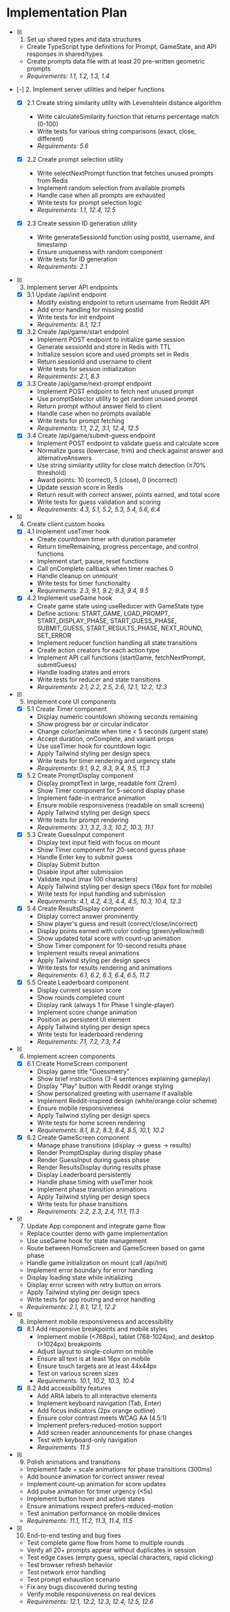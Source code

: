 # Implementation Plan

- [x] 1. Set up shared types and data structures

  - Create TypeScript type definitions for Prompt, GameState, and API responses in shared/types
  - Create prompts data file with at least 20 pre-written geometric prompts
  - _Requirements: 1.1, 1.2, 1.3, 1.4_

- [-] 2. Implement server utilities and helper functions

  - [x] 2.1 Create string similarity utility with Levenshtein distance algorithm
    - Write calculateSimilarity function that returns percentage match (0-100)
    - Write tests for various string comparisons (exact, close, different)
    - _Requirements: 5.6_
  - [x] 2.2 Create prompt selection utility

    - Write selectNextPrompt function that fetches unused prompts from Redis
    - Implement random selection from available prompts
    - Handle case when all prompts are exhausted
    - Write tests for prompt selection logic
    - _Requirements: 1.1, 12.4, 12.5_

  - [x] 2.3 Create session ID generation utility

    - Write generateSessionId function using postId, username, and timestamp
    - Ensure uniqueness with random component
    - Write tests for ID generation
    - _Requirements: 2.1_

- [x] 3. Implement server API endpoints

  - [x] 3.1 Update /api/init endpoint
    - Modify existing endpoint to return username from Reddit API
    - Add error handling for missing postId
    - Write tests for init endpoint
    - _Requirements: 8.1, 12.1_
  - [x] 3.2 Create /api/game/start endpoint
    - Implement POST endpoint to initialize game session
    - Generate sessionId and store in Redis with TTL
    - Initialize session score and used prompts set in Redis
    - Return sessionId and username to client
    - Write tests for session initialization
    - _Requirements: 2.1, 8.3_
  - [x] 3.3 Create /api/game/next-prompt endpoint
    - Implement POST endpoint to fetch next unused prompt
    - Use promptSelector utility to get random unused prompt
    - Return prompt without answer field to client
    - Handle case when no prompts available
    - Write tests for prompt fetching
    - _Requirements: 1.1, 2.2, 3.1, 12.4, 12.5_
  - [x] 3.4 Create /api/game/submit-guess endpoint
    - Implement POST endpoint to validate guess and calculate score
    - Normalize guess (lowercase, trim) and check against answer and alternativeAnswers
    - Use string similarity utility for close match detection (≥70% threshold)
    - Award points: 10 (correct), 5 (close), 0 (incorrect)
    - Update session score in Redis
    - Return result with correct answer, points earned, and total score
    - Write tests for guess validation and scoring
    - _Requirements: 4.3, 5.1, 5.2, 5.3, 5.4, 5.6, 6.4_

- [x] 4. Create client custom hooks

  - [x] 4.1 Implement useTimer hook
    - Create countdown timer with duration parameter
    - Return timeRemaining, progress percentage, and control functions
    - Implement start, pause, reset functions
    - Call onComplete callback when timer reaches 0
    - Handle cleanup on unmount
    - Write tests for timer functionality
    - _Requirements: 2.3, 9.1, 9.2, 9.3, 9.4, 9.5_
  - [x] 4.2 Implement useGame hook
    - Create game state using useReducer with GameState type
    - Define actions: START_GAME, LOAD_PROMPT, START_DISPLAY_PHASE, START_GUESS_PHASE, SUBMIT_GUESS, START_RESULTS_PHASE, NEXT_ROUND, SET_ERROR
    - Implement reducer function handling all state transitions
    - Create action creators for each action type
    - Implement API call functions (startGame, fetchNextPrompt, submitGuess)
    - Handle loading states and errors
    - Write tests for reducer and state transitions
    - _Requirements: 2.1, 2.2, 2.5, 2.6, 12.1, 12.2, 12.3_

- [x] 5. Implement core UI components

  - [x] 5.1 Create Timer component
    - Display numeric countdown showing seconds remaining
    - Show progress bar or circular indicator
    - Change color/animate when time < 5 seconds (urgent state)
    - Accept duration, onComplete, and variant props
    - Use useTimer hook for countdown logic
    - Apply Tailwind styling per design specs
    - Write tests for timer rendering and urgency state
    - _Requirements: 9.1, 9.2, 9.3, 9.4, 9.5, 11.3_
  - [x] 5.2 Create PromptDisplay component
    - Display promptText in large, readable font (2rem)
    - Show Timer component for 5-second display phase
    - Implement fade-in entrance animation
    - Ensure mobile responsiveness (readable on small screens)
    - Apply Tailwind styling per design specs
    - Write tests for prompt rendering
    - _Requirements: 3.1, 3.2, 3.3, 10.2, 10.3, 11.1_
  - [x] 5.3 Create GuessInput component
    - Display text input field with focus on mount
    - Show Timer component for 20-second guess phase
    - Handle Enter key to submit guess
    - Display Submit button
    - Disable input after submission
    - Validate input (max 100 characters)
    - Apply Tailwind styling per design specs (16px font for mobile)
    - Write tests for input handling and submission
    - _Requirements: 4.1, 4.2, 4.3, 4.4, 4.5, 10.3, 10.4, 12.3_
  - [x] 5.4 Create ResultsDisplay component
    - Display correct answer prominently
    - Show player's guess and result (correct/close/incorrect)
    - Display points earned with color coding (green/yellow/red)
    - Show updated total score with count-up animation
    - Show Timer component for 10-second results phase
    - Implement results reveal animations
    - Apply Tailwind styling per design specs
    - Write tests for results rendering and animations
    - _Requirements: 6.1, 6.2, 6.3, 6.4, 6.5, 11.2_
  - [x] 5.5 Create Leaderboard component
    - Display current session score
    - Show rounds completed count
    - Display rank (always 1 for Phase 1 single-player)
    - Implement score change animation
    - Position as persistent UI element
    - Apply Tailwind styling per design specs
    - Write tests for leaderboard rendering
    - _Requirements: 7.1, 7.2, 7.3, 7.4_

- [x] 6. Implement screen components

  - [x] 6.1 Create HomeScreen component
    - Display game title "Guessmetry"
    - Show brief instructions (3-4 sentences explaining gameplay)
    - Display "Play" button with Reddit orange styling
    - Show personalized greeting with username if available
    - Implement Reddit-inspired design (white/orange color scheme)
    - Ensure mobile responsiveness
    - Apply Tailwind styling per design specs
    - Write tests for home screen rendering
    - _Requirements: 8.1, 8.2, 8.3, 8.4, 8.5, 10.1, 10.2_
  - [x] 6.2 Create GameScreen component
    - Manage phase transitions (display → guess → results)
    - Render PromptDisplay during display phase
    - Render GuessInput during guess phase
    - Render ResultsDisplay during results phase
    - Display Leaderboard persistently
    - Handle phase timing with useTimer hook
    - Implement phase transition animations
    - Apply Tailwind styling per design specs
    - Write tests for phase transitions
    - _Requirements: 2.2, 2.3, 2.4, 11.1, 11.3_

- [x] 7. Update App component and integrate game flow

  - Replace counter demo with game implementation
  - Use useGame hook for state management
  - Route between HomeScreen and GameScreen based on game phase
  - Handle game initialization on mount (call /api/init)
  - Implement error boundary for error handling
  - Display loading state while initializing
  - Display error screen with retry button on errors
  - Apply Tailwind styling per design specs
  - Write tests for app routing and error handling
  - _Requirements: 2.1, 8.1, 12.1, 12.2_

- [x] 8. Implement mobile responsiveness and accessibility

  - [x] 8.1 Add responsive breakpoints and mobile styles
    - Implement mobile (<768px), tablet (768-1024px), and desktop (>1024px) breakpoints
    - Adjust layout to single-column on mobile
    - Ensure all text is at least 16px on mobile
    - Ensure touch targets are at least 44x44px
    - Test on various screen sizes
    - _Requirements: 10.1, 10.2, 10.3, 10.4_
  - [x] 8.2 Add accessibility features
    - Add ARIA labels to all interactive elements
    - Implement keyboard navigation (Tab, Enter)
    - Add focus indicators (2px orange outline)
    - Ensure color contrast meets WCAG AA (4.5:1)
    - Implement prefers-reduced-motion support
    - Add screen reader announcements for phase changes
    - Test with keyboard-only navigation
    - _Requirements: 11.5_

- [x] 9. Polish animations and transitions

  - Implement fade + scale animations for phase transitions (300ms)
  - Add bounce animation for correct answer reveal
  - Implement count-up animation for score updates
  - Add pulse animation for timer urgency (<5s)
  - Implement button hover and active states
  - Ensure animations respect prefers-reduced-motion
  - Test animation performance on mobile devices
  - _Requirements: 11.1, 11.2, 11.3, 11.4, 11.5_

- [x] 10. End-to-end testing and bug fixes
  - Test complete game flow from home to multiple rounds
  - Verify all 20+ prompts appear without duplicates in session
  - Test edge cases (empty guess, special characters, rapid clicking)
  - Test browser refresh behavior
  - Test network error handling
  - Test prompt exhaustion scenario
  - Fix any bugs discovered during testing
  - Verify mobile responsiveness on real devices
  - _Requirements: 12.1, 12.2, 12.3, 12.4, 12.5, 12.6_
